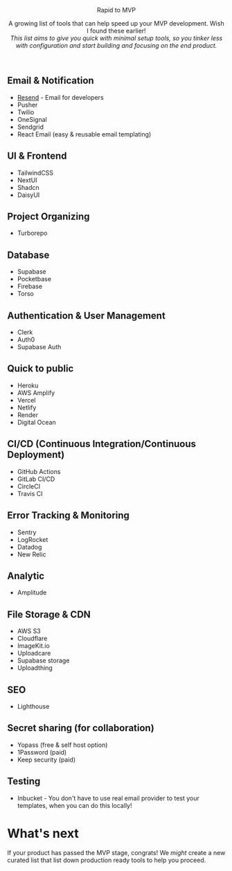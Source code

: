 <p align="center">Rapid to MVP</p>

<p align="center">
  A growing list of tools that can help speed up your MVP development. Wish I found these earlier! <br/>
  <em>This list aims to give you quick with minimal setup tools, so you tinker less with configuration and start building and focusing on the end product.</em>
</p>

<br/>

## Email & Notification
- [Resend](https://resend.com/) - Email for developers
- Pusher
- Twilio
- OneSignal
- Sendgrid
- React Email (easy & reusable email templating)

## UI & Frontend
- TailwindCSS
- NextUI
- Shadcn
- DaisyUI

## Project Organizing
- Turborepo

## Database
- Supabase
- Pocketbase
- Firebase
- Torso

## Authentication & User Management
- Clerk
- Auth0
- Supabase Auth

## Quick to public
- Heroku
- AWS Amplify
- Vercel
- Netlify
- Render
- Digital Ocean

## CI/CD (Continuous Integration/Continuous Deployment)
- GitHub Actions
- GitLab CI/CD
- CircleCI
- Travis CI
  
## Error Tracking & Monitoring
- Sentry
- LogRocket
- Datadog
- New Relic

## Analytic
- Amplitude

## File Storage & CDN
- AWS S3
- Cloudflare
- ImageKit.io
- Uploadcare
- Supabase storage
- Uploadthing

## SEO
- Lighthouse

## Secret sharing (for collaboration)
- Yopass (free & self host option)
- 1Password (paid)
- Keep security (paid)

## Testing
- Inbucket - You don't have to use real email provider to test your templates, when you can do this locally!


# What's next
If your product has passed the MVP stage, congrats! We *might* create a new curated list that list down production ready tools to help you proceed.
